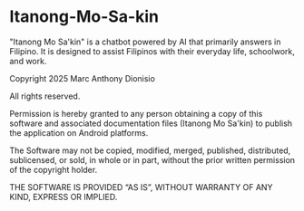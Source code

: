 # Itanong-Mo-Sa-kin
"Itanong Mo Sa'kin" is a chatbot powered by AI that primarily answers in Filipino. It is designed to assist Filipinos with their everyday life, schoolwork, and work.


Copyright 2025 Marc Anthony Dionisio

All rights reserved.

Permission is hereby granted to any person obtaining a copy of this software and associated documentation files (Itanong Mo Sa'kin) to publish the application on Android platforms.

The Software may not be copied, modified, merged, published, distributed, sublicensed, or sold, in whole or in part, without the prior written permission of the copyright holder.

THE SOFTWARE IS PROVIDED “AS IS”, WITHOUT WARRANTY OF ANY KIND, EXPRESS OR IMPLIED.
